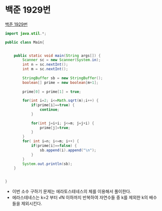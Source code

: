 # 백준 1929번
[백준 1929번](https://www.acmicpc.net/problem/1929)
```java
import java.util.*;

public class Main{
	

	public static void main(String args[]) {
		Scanner sc = new Scanner(System.in);
		int n = sc.nextInt();
		int m = sc.nextInt();
		
		StringBuffer sb = new StringBuffer();
		boolean[] prime = new boolean[m+1];
		
		prime[0] = prime[1] = true;
		
		for(int i=2; i<=Math.sqrt(m);i++) {
			if(prime[i]==true) {
				continue;
			}
			
			for(int j=i+i; j<=m; j=j+i) {
				prime[j]=true;
			}
		}
		for( int i=n; i<=m; i++) {
			if(prime[i]==false) {
				sb.append(i).append("\n");
			}
		}
		System.out.println(sb);
	}

	
}
```

- 이번 소수 구하기 문제는 에라토스테네스의 체를 이용해서 풀이한다.
- 에라스테네스는 k=2 부터 √N 이하까지 반복하여 자연수들 중 k를 제외한 k의 배수들을 제외시킨다.
